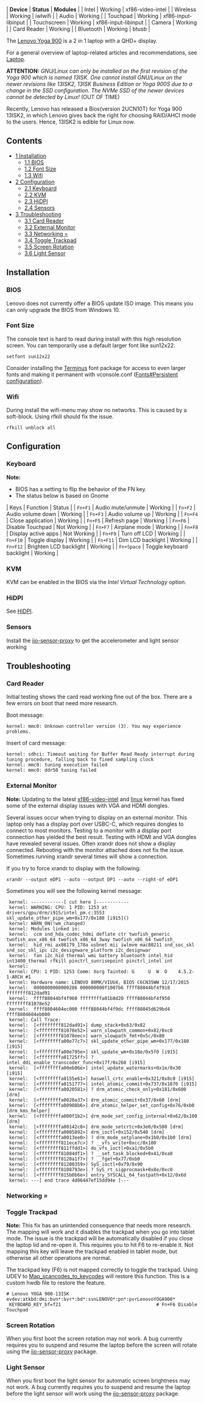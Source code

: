 | **Device** | **Status** | **Modules** |
| Intel | Working | xf86-video-intel |
| Wireless | Working | iwlwifi |
| Audio | Working |
| Touchpad | Working | xf86-input-libinput |
| Touchscreen | Working | xf86-input-libinput |
| Camera | Working |
| Card Reader | Working |
| Bluetooth | Working | btusb |

The [Lenovo Yoga 900](http://shop.lenovo.com/us/en/laptops/yoga/900-series/yoga-900-13/#tab-tech_specs) is a 2 in 1 laptop with a QHD+ display.

For a general overview of laptop-related articles and recommendations, see [Laptop](/index.php/Laptop "Laptop").

**ATTENTION:** *GNU/Linux can only be installed on the first revision of the Yoga 900 which is named 13ISK. One cannot install GNU/Linux on the newer revisions like 13ISK2, 13ISK Business Edition or Yoga 900S due to a change in the SSD configuration. The NVMe SSD of the newer devices cannot be detected by Linux!* (OUT OF TIME)

Recently, Lenovo has released a Bios(version 2UCN10T) for Yoga 900 13ISK2, in which Lenovo gives back the right for choosing RAID/AHCI mode to the users. Hence, 13ISK2 is edible for Linux now.

## Contents

*   [1 Installation](#Installation)
    *   [1.1 BIOS](#BIOS)
    *   [1.2 Font Size](#Font_Size)
    *   [1.3 Wifi](#Wifi)
*   [2 Configuration](#Configuration)
    *   [2.1 Keyboard](#Keyboard)
    *   [2.2 KVM](#KVM)
    *   [2.3 HiDPI](#HiDPI)
    *   [2.4 Sensors](#Sensors)
*   [3 Troubleshooting](#Troubleshooting)
    *   [3.1 Card Reader](#Card_Reader)
    *   [3.2 External Monitor](#External_Monitor)
    *   [3.3 Networking =](#Networking_.3D)
    *   [3.4 Toggle Trackpad](#Toggle_Trackpad)
    *   [3.5 Screen Rotation](#Screen_Rotation)
    *   [3.6 Light Sensor](#Light_Sensor)

## Installation

### BIOS

Lenovo does not currently offer a BIOS update ISO image. This means you can only upgrade the BIOS from Windows 10.

### Font Size

The console text is hard to read during install with this high resolution screen. You can temporarily use a default larger font like sun12x22.

 `setfont sun12x22` 

Consider installing the [Terminus](https://www.archlinux.org/packages/community/any/terminus-font/) font package for access to even larger fonts and making it permanent with vconsole.conf ([Fonts#Persistent configuration](/index.php/Fonts#Persistent_configuration "Fonts")).

### Wifi

During install the wifi-menu may show no networks. This is caused by a soft-block. Using rfkill should fix the issue.

 `rfkill unblock all` 

## Configuration

### Keyboard

**Note:**

*   BIOS has a setting to flip the behavior of the FN key.
*   The status below is based on Gnome

| Keys | Function | Status |
| `Fn+F1` | Audio mute/unmute | Working |
| `Fn+F2` | Audio volume down | Working |
| `Fn+F3` | Audio volume up | Working |
| `Fn+F4` | Close application | Working |
| `Fn+F5` | Refresh page | Working |
| `Fn+F6` | Disable Touchpad | Not Working |
| `Fn+F7` | Airplane mode | Working |
| `Fn+F8` | Display active apps | Not Working |
| `Fn+F9` | Turn off LCD | Working |
| `Fn+F10` | Toggle display | Working |
| `Fn+F11` | Dim LCD backlight | Working |
| `Fn+F12` | Brighten LCD backlight | Working |
| `Fn+Space` | Toggle keyboard backlight | Working |

### KVM

KVM can be enabled in the BIOS via the *Intel Virtual Technology* option.

### HiDPI

See [HiDPI](/index.php/HiDPI "HiDPI").

### Sensors

Install the [iio-sensor-proxy](https://aur.archlinux.org/packages/iio-sensor-proxy/) to get the accelerometer and light sensor working

## Troubleshooting

### Card Reader

Initial testing shows the card read working fine out of the box. There are a few errors on boot that need more research.

Boot message:

 `kernel: mmc0: Unknown controller version (3). You may experience problems.` 

Insert of card message:

```
kernel: sdhci: Timeout waiting for Buffer Read Ready interrupt during tuning procedure, falling back to fixed sampling clock
kernel: mmc0: tuning execution failed
kernel: mmc0: ddr50 tuning failed
```

### External Monitor

**Note:** Updating to the latest [xf86-video-intel](https://www.archlinux.org/packages/?name=xf86-video-intel) and [linux](https://www.archlinux.org/packages/?name=linux) kernel has fixed some of the external display issues with VGA and HDMI dongles.

Several issues occur when trying to display on an external monitor. This laptop only has a display port over USBC-C, which requires dongles to connect to most monitors. Testing to a monitor with a display port connection has yielded the best result. Testing with HDMI and VGA dongles have revealed several issues. Often xrandr does not show a display connected. Rebooting with the monitor attached does not fix the issue. Sometimes running xrandr several times will show a connection.

If you try to force xrandr to display with the following:

 `xrandr --output eDP1 --auto --output DP1 --auto --right-of eDP1` 

Sometimes you will see the following kernel message:

```
 kernel: ------------[ cut here ]------------
 kernel: WARNING: CPU: 1 PID: 1253 at drivers/gpu/drm/i915/intel_pm.c:3553 skl_update_other_pipe_wm+0x177/0x180 [i915]()
 kernel: WARN_ON(!wm_changed)
 kernel: Modules linked in:
 kernel:  ccm snd_hda_codec_hdmi deflate ctr twofish_generic twofish_avx_x86_64 twofish_x86_64_3way twofish_x86_64 twofish_
 kernel:  hid_rmi ax88179_178a usbnet mii iwlmvm mac80211 snd_soc_skl snd_soc_skl_ipc i2c_designware_platform i2c_designwar
 kernel:  fan i2c_hid thermal wmi battery bluetooth intel_hid int3400_thermal rfkill pinctrl_sunrisepoint pinctrl_intel int
 kernel: 
 kernel: CPU: 1 PID: 1253 Comm: Xorg Tainted: G     U  W  O    4.5.2-1-ARCH #1
 kernel: Hardware name: LENOVO 80MK/VIUU4, BIOS C6CN35WW 12/17/2015
 kernel:  0000000000000286 000000000f1007b6 ffff88044bf4f918 ffffffff812dad91
 kernel:  ffff88044bf4f960 ffffffffa01b8d20 ffff88044bf4f950 ffffffff81078e52
 kernel:  ffff8804604ec000 ffff88044bf4f9dc ffff88045d629bd4 ffff8804604eb000
 kernel: Call Trace:
 kernel:  [<ffffffff812dad91>] dump_stack+0x63/0x82
 kernel:  [<ffffffff81078e52>] warn_slowpath_common+0x82/0xc0
 kernel:  [<ffffffff81078eec>] warn_slowpath_fmt+0x5c/0x80
 kernel:  [<ffffffffa00e77c7>] skl_update_other_pipe_wm+0x177/0x180 [i915]
 kernel:  [<ffffffffa00e795e>] skl_update_wm+0x18e/0x5f0 [i915]
 kernel:  [<ffffffffa01725ff>] ? intel_ddi_enable_transcoder_func+0x17f/0x260 [i915]
 kernel:  [<ffffffffa00eb06e>] intel_update_watermarks+0x1e/0x30 [i915]
 kernel:  [<ffffffffa0155e61>] haswell_crtc_enable+0x321/0x8c0 [i915]
 kernel:  [<ffffffffa0151777>] intel_atomic_commit+0x737/0x1870 [i915]
 kernel:  [<ffffffffa0020581>] ? drm_atomic_check_only+0x181/0x600 [drm]
 kernel:  [<ffffffffa0020a37>] drm_atomic_commit+0x37/0x60 [drm]
 kernel:  [<ffffffffa00908b6>] drm_atomic_helper_set_config+0x76/0xb0 [drm_kms_helper]
 kernel:  [<ffffffffa000f1b2>] drm_mode_set_config_internal+0x62/0x100 [drm]
 kernel:  [<ffffffffa00142c0>] drm_mode_setcrtc+0x3e0/0x500 [drm]
 kernel:  [<ffffffffa0005892>] drm_ioctl+0x152/0x540 [drm]
 kernel:  [<ffffffffa0013ee0>] ? drm_mode_setplane+0x1b0/0x1b0 [drm]
 kernel:  [<ffffffff811ece7c>] ? __vfs_write+0xcc/0x100
 kernel:  [<ffffffff811ffdd1>] do_vfs_ioctl+0xa1/0x5b0
 kernel:  [<ffffffff81084df1>] ? __set_task_blocked+0x41/0xa0
 kernel:  [<ffffffff8120a1f7>] ? __fget+0x77/0xb0
 kernel:  [<ffffffff81200359>] SyS_ioctl+0x79/0x90
 kernel:  [<ffffffff8108793e>] ? SyS_rt_sigprocmask+0x8e/0xc0
 kernel:  [<ffffffff815b0b6e>] entry_SYSCALL_64_fastpath+0x12/0x6d
 kernel: ---[ end trace 4d86447ef15dd94e ]---

```

### Networking =

### Toggle Trackpad

**Note:** This fix has an unintended consequence that needs more research. The mapping will work and it disables the trackpad when you go into tablet mode. The issue is the trackpad will be automatically disabled if you close the laptop lid and re-open it. This requires you to hit F6 to re-enable it. Not mapping this key will leave the trackpad enabled in tablet mode, but otherwise all other operations are normal.

The trackpad key (F6) is not mapped correctly to toggle the trackpad. Using UDEV to [Map_scancodes_to_keycodes](/index.php/Map_scancodes_to_keycodes "Map scancodes to keycodes") will restore this function. This is a custom hwdb file to restore the feature.

```
# Lenovo YOGA 900-13ISK
evdev:atkbd:dmi:bvn*:bvr*:bd*:svnLENOVO*:pn*:pvrLenovoYOGA900*
 KEYBOARD_KEY_bf=f21                                   # Fn+F6 Disable Touchpad

```

### Screen Rotation

When you first boot the screen rotation may not work. A bug currently requires you to suspend and resume the laptop before the screen will rotate using the [iio-sensor-proxy](https://aur.archlinux.org/packages/iio-sensor-proxy/) package.

### Light Sensor

When you first boot the light sensor for automatic screen brightness may not work. A bug currently requires you to suspend and resume the laptop before the light sensor will work using the [iio-sensor-proxy](https://aur.archlinux.org/packages/iio-sensor-proxy/) package.